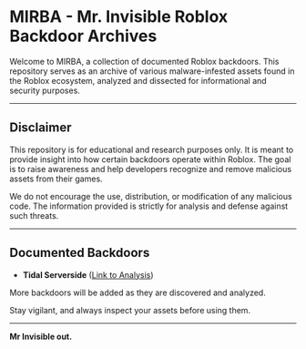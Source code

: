 # **MIRBA - Mr. Invisible Roblox Backdoor Archives**

Welcome to MIRBA, a collection of documented Roblox backdoors. This repository serves as an archive of various malware-infested assets found in the Roblox ecosystem, analyzed and dissected for informational and security purposes.

---

## **Disclaimer**

This repository is for educational and research purposes only. It is meant to provide insight into how certain backdoors operate within Roblox. The goal is to raise awareness and help developers recognize and remove malicious assets from their games. 

We do not encourage the use, distribution, or modification of any malicious code. The information provided is strictly for analysis and defense against such threats.

---

## **Documented Backdoors**

- **Tidal Serverside** ([Link to Analysis](https://github.com/No-Soy-Mister-Invisible/MIRBA/tree/main/Tidal%20Serverside/Tidal.md))

More backdoors will be added as they are discovered and analyzed.

Stay vigilant, and always inspect your assets before using them.

---

**Mr Invisible out.**

